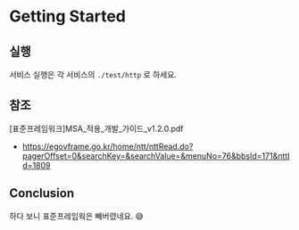 # Getting Started

## 실행
서비스 실행은 각 서비스의 `./test/http` 로 하세요.

## 참조
[표준프레임워크]MSA_적용_개발_가이드_v1.2.0.pdf
 - https://egovframe.go.kr/home/ntt/nttRead.do?pagerOffset=0&searchKey=&searchValue=&menuNo=76&bbsId=171&nttId=1809

## Conclusion
하다 보니 표준프레임웍은 빼버렸네요. 😅
